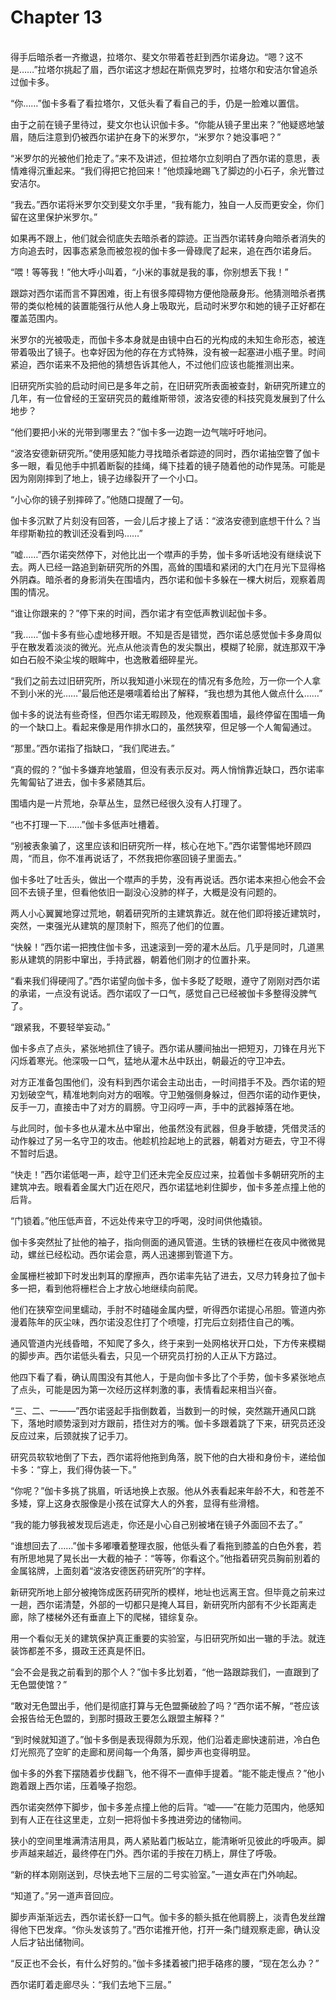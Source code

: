 # Chapter 13

<br>
得手后暗杀者一齐撤退，拉塔尔、斐文尔带着苍赶到西尔诺身边。“嗯？这不是……”拉塔尔挑起了眉，西尔诺这才想起在斯佩克罗时，拉塔尔和安洁尔曾追杀过伽卡多。

“你……”伽卡多看了看拉塔尔，又低头看了看自己的手，仍是一脸难以置信。

由于之前在镜子里待过，斐文尔也认识伽卡多。“你能从镜子里出来？”他疑惑地皱眉，随后注意到仍被西尔诺护在身下的米罗尔，“米罗尔？她没事吧？”

“米罗尔的光被他们抢走了。”来不及讲述，但拉塔尔立刻明白了西尔诺的意思，表情难得沉重起来。“我们得把它抢回来！”他烦躁地踢飞了脚边的小石子，余光瞥过安洁尔。

“我去。”西尔诺将米罗尔交到斐文尔手里，“我有能力，独自一人反而更安全，你们留在这里保护米罗尔。”

如果再不跟上，他们就会彻底失去暗杀者的踪迹。正当西尔诺转身向暗杀者消失的方向追去时，因事态紧急而被忽视的伽卡多一骨碌爬了起来，追在西尔诺身后。

“喂！等等我！”他大呼小叫着，“小米的事就是我的事，你别想丢下我！”

跟踪对西尔诺而言不算困难，街上有很多障碍物方便他隐蔽身形。他猜测暗杀者携带的类似枪械的装置能强行从他人身上吸取光，启动时米罗尔和她的镜子正好都在覆盖范围内。

米罗尔的光被吸走，而伽卡多本身就是由镜中白石的光构成的未知生命形态，被连带着吸出了镜子。也幸好因为他的存在方式特殊，没有被一起塞进小瓶子里。时间紧迫，西尔诺来不及把他的猜想告诉其他人，不过他们应该也能推测出来。

旧研究所实验的启动时间已是多年之前，在旧研究所表面被查封，新研究所建立的几年，有一位曾经的王室研究员的戴维斯带领，波洛安德的科技究竟发展到了什么地步？

“他们要把小米的光带到哪里去？”伽卡多一边跑一边气喘吁吁地问。

“波洛安德新研究所。”使用感知能力寻找暗杀者踪迹的同时，西尔诺抽空瞥了伽卡多一眼，看见他手中抓着断裂的挂绳，绳下挂着的镜子随着他的动作晃荡。可能是因为刚刚摔到了地上，镜子边缘裂开了一个小口。

“小心你的镜子别摔碎了。”他随口提醒了一句。

伽卡多沉默了片刻没有回答，一会儿后才接上了话：“波洛安德到底想干什么？当年缪斯勒拉的教训还没看到吗……”

“嘘……”西尔诺突然停下，对他比出一个噤声的手势，伽卡多听话地没有继续说下去。两人已经一路追到新研究所的外围，高耸的围墙和紧闭的大门在月光下显得格外阴森。暗杀者的身影消失在围墙内，西尔诺和伽卡多躲在一棵大树后，观察着周围的情况。

“谁让你跟来的？”停下来的时间，西尔诺才有空低声教训起伽卡多。

“我……”伽卡多有些心虚地移开眼。不知是否是错觉，西尔诺总感觉伽卡多身周似乎在散发着淡淡的微光。光点从他淡青色的发尖飘出，模糊了轮廓，就连那双干净如白石般不染尘埃的眼眸中，也逸散着细碎星光。

“我们之前去过旧研究所，所以我知道小米现在的情况有多危险，万一你一个人拿不到小米的光……”最后他还是嗫嚅着给出了解释，“我也想为其他人做点什么……”

伽卡多的说法有些奇怪，但西尔诺无暇顾及，他观察着围墙，最终停留在围墙一角的一个缺口上。看起来像是用作排水口的，虽然狭窄，但足够一个人匍匐通过。

“那里。”西尔诺指了指缺口，“我们爬进去。”

“真的假的？”伽卡多嫌弃地皱眉，但没有表示反对。两人悄悄靠近缺口，西尔诺率先匍匐钻了进去，伽卡多紧随其后。

围墙内是一片荒地，杂草丛生，显然已经很久没有人打理了。

“也不打理一下……”伽卡多低声吐槽着。

“别被表象骗了，这里应该和旧研究所一样，核心在地下。”西尔诺警惕地环顾四周，“而且，你不准再说话了，不然我把你塞回镜子里面去。”

伽卡多吐了吐舌头，做出一个噤声的手势，没有再说话。西尔诺本来担心他会不会回不去镜子里，但看他依旧一副没心没肺的样子，大概是没有问题的。

两人小心翼翼地穿过荒地，朝着研究所的主建筑靠近。就在他们即将接近建筑时，突然，一束强光从建筑的屋顶射下，照亮了他们的位置。

“快躲！”西尔诺一把拽住伽卡多，迅速滚到一旁的灌木丛后。几乎是同时，几道黑影从建筑的阴影中窜出，手持武器，朝着他们刚才的位置扑来。

“看来我们得硬闯了。”西尔诺望向伽卡多，伽卡多眨了眨眼，遵守了刚刚对西尔诺的承诺，一点没有说话。西尔诺叹了一口气，感觉自己已经被伽卡多整得没脾气了。

“跟紧我，不要轻举妄动。”

伽卡多点了点头，紧张地抓住了镜子。西尔诺从腰间抽出一把短刃，刀锋在月光下闪烁着寒光。他深吸一口气，猛地从灌木丛中跃出，朝最近的守卫冲去。

对方正准备包围他们，没有料到西尔诺会主动出击，一时间措手不及。西尔诺的短刃划破空气，精准地刺向对方的咽喉。守卫勉强侧身躲过，但西尔诺的动作更快，反手一刀，直接击中了对方的肩膀。守卫闷哼一声，手中的武器掉落在地。

与此同时，伽卡多也从灌木丛中窜出，他虽然没有武器，但身手敏捷，凭借灵活的动作躲过了另一名守卫的攻击。他趁机捡起地上的武器，朝着对方砸去，守卫不得不暂时后退。

“快走！”西尔诺低喝一声，趁守卫们还未完全反应过来，拉着伽卡多朝研究所的主建筑冲去。眼看着金属大门近在咫尺，西尔诺猛地刹住脚步，伽卡多差点撞上他的后背。

“门锁着。”他压低声音，不远处传来守卫的呼喝，没时间供他撬锁。

伽卡多突然扯了扯他的袖子，指向侧面的通风管道。生锈的铁栅栏在夜风中微微晃动，螺丝已经松动。西尔诺会意，两人迅速挪到管道下方。

金属栅栏被卸下时发出刺耳的摩擦声，西尔诺率先钻了进去，又尽力转身拉了伽卡多一把，看到他将栅栏合上才放心地继续向前爬。

他们在狭窄空间里蠕动，手肘不时磕碰金属内壁，听得西尔诺提心吊胆。管道内弥漫着陈年的灰尘味，西尔诺没忍住打了个喷嚏，打完后立刻捂住自己的嘴。

通风管道内光线昏暗，不知爬了多久，终于来到一处网格状开口处，下方传来模糊的脚步声。西尔诺低头看去，只见一个研究员打扮的人正从下方路过。

他四下看了看，确认周围没有其他人，于是向伽卡多比了个手势，伽卡多紧张地点了点头，可能是因为第一次经历这样刺激的事，表情看起来相当兴奋。

“三、二、一——”西尔诺竖起手指倒数着，当数到一的时候，突然踹开通风口跳下，落地时顺势滚到对方跟前，捂住对方的嘴。伽卡多跟着跳了下来，研究员还没反应过来，后颈就挨了记手刀。

研究员软软地倒了下去，西尔诺将他拖到角落，脱下他的白大褂和身份卡，递给伽卡多：“穿上，我们得伪装一下。”

“你呢？”伽卡多挑了挑眉，听话地换上衣服。他从外表看起来年龄不大，和苍差不多矮，穿上这身衣服像是小孩在试穿大人的外套，显得有些滑稽。

“我的能力够我被发现后逃走，你还是小心自己别被堵在镜子外面回不去了。”

“谁想回去了……”伽卡多嘟囔着整理衣服，他低头看了看拖到膝盖的白色外套，若有所思地晃了晃长出一大截的袖子：“等等，你看这个。”他指着研究员胸前别着的金属铭牌，上面刻着“波洛安德医药研究所”的字样。

新研究所地上部分被掩饰成医药研究所的模样，地址也远离王宫。但毕竟之前来过一趟，西尔诺清楚，外部的一切都只是掩人耳目，新研究所内部有不少长距离走廊，除了楼梯外还有垂直上下的爬梯，错综复杂。

用一个看似无关的建筑保护真正重要的实验室，与旧研究所如出一辙的手法。就连装饰都差不多，摄政王还真是怀旧。

“会不会是我之前看到的那个人？”伽卡多比划着，“他一路跟踪我们，一直跟到了无色盟使馆？”

“敢对无色盟出手，他们是彻底打算与无色盟撕破脸了吗？”西尔诺不解，“苍应该会报告给无色盟的，到那时摄政王要怎么跟盟主解释？”

“到时候就知道了。”伽卡多倒是表现得颇为乐观，他们沿着走廊快速前进，冷白色灯光照亮了空旷的走廊和房间每一个角落，脚步声也变得明显。

伽卡多的外套下摆随着步伐翻飞，他不得不一直伸手提着。“能不能走慢点？”他小跑着跟上西尔诺，压着嗓子抱怨。

西尔诺突然停下脚步，伽卡多差点撞上他的后背。“嘘——”在能力范围内，他感知到有人正在往这里走，立刻一把将伽卡多拽进旁边的储物间。

狭小的空间里堆满清洁用具，两人紧贴着门板站立，能清晰听见彼此的呼吸声。脚步声越来越近，最终停在门外。西尔诺的手按在刀柄上，屏住了呼吸。

“新的样本刚刚送到，尽快去地下三层的二号实验室。”一道女声在门外响起。

“知道了。”另一道声音回应。

脚步声渐渐远去，西尔诺长舒一口气。伽卡多的额头抵在他肩膀上，淡青色发丝蹭得他下巴发痒。“你头发该剪了。”西尔诺推开他，打开一条门缝观察走廊，确认没人后才钻出储物间。

“反正也不会长，有什么好剪的。”伽卡多揉着被门把手硌疼的腰，“现在怎么办？”

西尔诺盯着走廊尽头：“我们去地下三层。”
